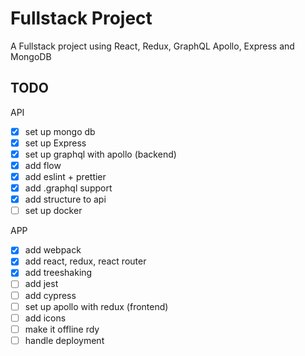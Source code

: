 # Fullstack Project

A Fullstack project using React, Redux, GraphQL Apollo, Express and MongoDB

## TODO

API
- [x] set up mongo db
- [x] set up Express
- [x] set up graphql with apollo (backend)
- [x] add flow
- [x] add eslint + prettier
- [x] add .graphql support
- [x] add structure to api
- [ ] set up docker

APP
- [x] add webpack
- [x] add react, redux, react router
- [x] add treeshaking
- [ ] add jest
- [ ] add cypress
- [ ] set up apollo with redux (frontend)
- [ ] add icons
- [ ] make it offline rdy
- [ ] handle deployment
